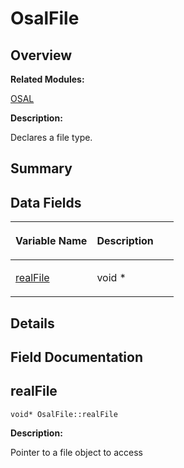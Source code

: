 # OsalFile<a name="ZH-CN_TOPIC_0000001054918169"></a>

## **Overview**<a name="section121349531093532"></a>

**Related Modules:**

[OSAL](OSAL.md)

**Description:**

Declares a file type. 

## **Summary**<a name="section311162738093532"></a>

## Data Fields<a name="pub-attribs"></a>

<a name="table1143404412093532"></a>
<table><thead align="left"><tr id="row1524952674093532"><th class="cellrowborder" valign="top" width="50%" id="mcps1.1.3.1.1"><p id="p1619017697093532"><a name="p1619017697093532"></a><a name="p1619017697093532"></a>Variable Name</p>
</th>
<th class="cellrowborder" valign="top" width="50%" id="mcps1.1.3.1.2"><p id="p837209779093532"><a name="p837209779093532"></a><a name="p837209779093532"></a>Description</p>
</th>
</tr>
</thead>
<tbody><tr id="row2114269171093532"><td class="cellrowborder" valign="top" width="50%" headers="mcps1.1.3.1.1 "><p id="p1837095157093532"><a name="p1837095157093532"></a><a name="p1837095157093532"></a><a href="OsalFile.md#a5d2519eadb9e74fe2a1f68cbff176412">realFile</a></p>
</td>
<td class="cellrowborder" valign="top" width="50%" headers="mcps1.1.3.1.2 "><p id="p1133150698093532"><a name="p1133150698093532"></a><a name="p1133150698093532"></a>void *&nbsp;</p>
</td>
</tr>
</tbody>
</table>

## **Details**<a name="section2055577448093532"></a>

## **Field Documentation**<a name="section1079695412093532"></a>

## realFile<a name="a5d2519eadb9e74fe2a1f68cbff176412"></a>

```
void* OsalFile::realFile
```

 **Description:**

Pointer to a file object to access 

